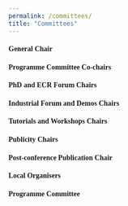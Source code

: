```yaml
---
permalink: /committees/
title: "Committees"
---
```


<html>
<meta name="viewport" content="width=device-width, initial-scale=1"> 
<head>
<style>
body {
  font-family: Times New Roman;
}
a:link {
  color:  black;
  background-color: transparent;
  text-decoration: none;
}
a:visited {
  color: black;
  background-color: #F0F8FF;
  text-decoration: none;
}
a:hover {
  color: #003865;
  background-color: #F0F8FF;
  text-decoration: underline;
}
a:active {
  color: #003865;
  background-color: #F8F8FF;
  text-decoration: underline;
}
</style>
</head>
    
<body>
    <h4>General Chair</h4> 
    <!-- <ul> </ul> -->
    <h4>Programme Committee Co-chairs</h4>
    <!-- <ul> </ul> -->
    <h4>PhD and ECR Forum Chairs</h4>
    <!-- <ul> </ul> -->
    <h4>Industrial Forum and Demos Chairs</h4>
    <!-- <ul> </ul> -->
    <h4>Tutorials and Workshops Chairs</h4>   
    <!-- <ul> </ul> -->
    <h4>Publicity Chairs</h4>
    <!-- <ul> </ul> -->
    <h4>Post-conference Publication Chair</h4>
    <!-- <ul> </ul> -->
    <h4>Local Organisers</h4>
    <!-- <ul> </ul> -->
    <h4>Programme Committee</h4>
    <!-- <ul> </ul> -->
</body>
</html>



